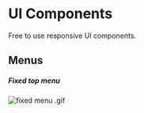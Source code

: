 # UI Components

Free to use responsive UI components.

## Menus

##### Fixed top menu
![fixed menu .gif](https://github.com/SvetlozarKalchev/UI-Components/blob/master/img/fixed-menu.gif)
